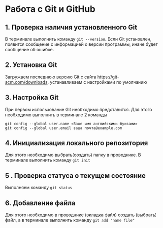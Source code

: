 # Работа c Git и GitHub

## 1. Проверка наличия установленного Git
В терминале выполнить команду  `git --version`. Если Git установлен, появится сообщение  с информацией о версии программы, иначе будет сообщение об ошибке.

## 2. Установка Git
Загружаем последнюю версию Git c  сайта https://git-scm.com/downloads. устанавливаем с настройками по умолчанию

## 3. Настройка Git
При первом использование Git необходимо представится. Для этого необходимо выполнить в терминале 2 команды

```
git config --global user.name «Ваше имя английскими буквами»
git config --global user.email ваша почта@example.com
```

## 4. Инициализация локального репозитория
Для этого необходимо выбрать(создать) папку в проводнике. В терминале выполнить команду `git init`
## 5 . Проверка статуса о текущем состояние
Выполняем команду `git status`
## 6. Добавление файла
Для этого необходимо в проводнике (вкладка файл) создать (выбрать) файл, а в терминале выполнить команду `git add "name file"`  
